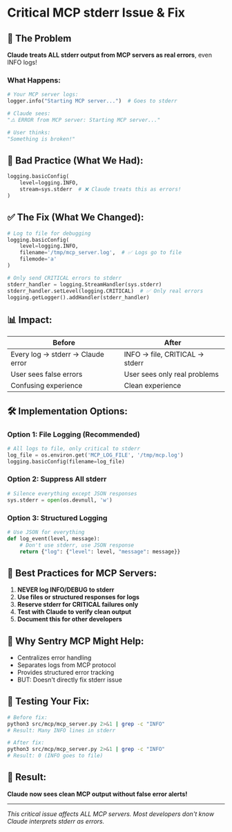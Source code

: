 # Critical MCP stderr Issue & Fix

## 🚨 The Problem

**Claude treats ALL stderr output from MCP servers as real errors**, even INFO logs!

### What Happens:
```python
# Your MCP server logs:
logger.info("Starting MCP server...")  # Goes to stderr

# Claude sees:
"⚠️ ERROR from MCP server: Starting MCP server..."

# User thinks:
"Something is broken!"
```

## 🔴 Bad Practice (What We Had):
```python
logging.basicConfig(
    level=logging.INFO,
    stream=sys.stderr  # ❌ Claude treats this as errors!
)
```

## ✅ The Fix (What We Changed):
```python
# Log to file for debugging
logging.basicConfig(
    level=logging.INFO,
    filename='/tmp/mcp_server.log',  # ✅ Logs go to file
    filemode='a'
)

# Only send CRITICAL errors to stderr
stderr_handler = logging.StreamHandler(sys.stderr)
stderr_handler.setLevel(logging.CRITICAL)  # ✅ Only real errors
logging.getLogger().addHandler(stderr_handler)
```

## 📊 Impact:

| Before | After |
|--------|-------|
| Every log → stderr → Claude error | INFO → file, CRITICAL → stderr |
| User sees false errors | User sees only real problems |
| Confusing experience | Clean experience |

## 🛠️ Implementation Options:

### Option 1: File Logging (Recommended)
```python
# All logs to file, only critical to stderr
log_file = os.environ.get('MCP_LOG_FILE', '/tmp/mcp.log')
logging.basicConfig(filename=log_file)
```

### Option 2: Suppress All stderr
```python
# Silence everything except JSON responses
sys.stderr = open(os.devnull, 'w')
```

### Option 3: Structured Logging
```python
# Use JSON for everything
def log_event(level, message):
    # Don't use stderr, use JSON response
    return {"log": {"level": level, "message": message}}
```

## 🎯 Best Practices for MCP Servers:

1. **NEVER log INFO/DEBUG to stderr**
2. **Use files or structured responses for logs**
3. **Reserve stderr for CRITICAL failures only**
4. **Test with Claude to verify clean output**
5. **Document this for other developers**

## 🤔 Why Sentry MCP Might Help:

- Centralizes error handling
- Separates logs from MCP protocol
- Provides structured error tracking
- BUT: Doesn't directly fix stderr issue

## 📝 Testing Your Fix:

```bash
# Before fix:
python3 src/mcp/mcp_server.py 2>&1 | grep -c "INFO"
# Result: Many INFO lines in stderr

# After fix:
python3 src/mcp/mcp_server.py 2>&1 | grep -c "INFO"
# Result: 0 (INFO goes to file)
```

## 🚀 Result:

**Claude now sees clean MCP output without false error alerts!**

---

*This critical issue affects ALL MCP servers. Most developers don't know Claude interprets stderr as errors.*